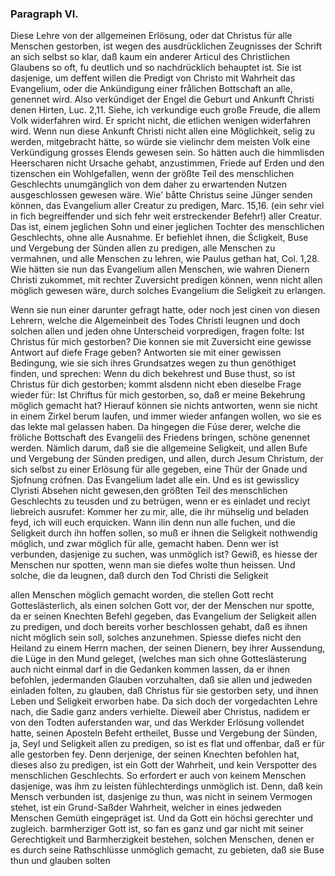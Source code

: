 
<!-- Seite 174 , content-0132.xml -->

### Paragraph  VI. ###

Diese Lehre von der allgemeinen Erlösung, 
oder dat Christus für alle Menschen gestorben, ist
wegen des ausdrücklichen Zeugnisses der Schrift an sich
selbst so klar, daß kaum ein anderer Articul des Christlichen 
Glaubens so oft, fu deutlich und so nachdrücklich behauptet
ist. Sie ist dasjenige, um deffent willen die 
Predigt von Christo mit Wahrheit das Evangelium, 
oder die Ankündigung einer frålichen Bottschaft
an alle, genennet wird. Also verkündiget der Engel die 
Geburt und Ankunft Christi denen Hirten, Luc. 2,11. 
Siehe, ich verkundige euch große Freude, die allem 
Volk widerfahren wird. Er spricht nicht, die 
etlichen wenigen widerfahren wird. Wenn nun 
diese Ankunft Christi nicht allen eine Möglichkeit, selig 
zu werden, mitgebracht hätte, so würde sie vielinchr dem 
meisten Volk eine Verkündigung grosses Elends gewesen 
sein. So hätten auch die himmlisden Heerscharen 
nicht Ursache gehabt, anzustimmen, Friede 
auf Erden und den tizenschen ein Wohlgefallen, 
wenn der größte Teil des menschlichen Geschlechts 
unumgänglich von dem daher zu erwartenden Nutzen 
ausgeschlossen gewesen wäre. Wie' båtte Christus 
seine Jünger senden können, das Evangelium aller 
Creatur zu predigen, Marc. 15,16. (ein sehr viel 
in fich begreiffender und sich fehr weit erstreckender 
Befehr!) aller Creatur. Das ist, einem jeglichen 
Sohn und einer jeglichen Tochter des menschlichen 
Geschlechts, ohne alle Ausnahme. Er befiehlet 
ihnen, die Ścligkeit, Buse und Vergebung der 
Sünden allen zu predigen, alle Menschen zu vermahnen, 
und alle Menschen zu lehren, wie Paulus 
gethan hat, Col. 1,28. Wie hätten sie nun 
das Evangelium allen Menschen, wie wahren Dienern 
Christi zukommet, mit rechter Zuversicht predigen 
können, wenn nicht allen möglich gewesen wäre, 
durch solches Evangelium die Seligkeit zu erlangen.
<!--  Seite 176 , content-0134.xml -->
Wenn sie nun einer darunter gefragt hatte, oder noch 
jest cinen von diesen Lehrern, welche die Algemeinbeit 
des Todes Christi leugnen und doch solchen allen 
und jeden ohne Unterscheid vorpredigen, fragen folte: 
Ist Christus für mich gestorben? Die konnen sie 
mit Zuversicht eine gewisse Antwort auf diefe Frage 
geben? Antworten sie mit einer gewissen Bedingung, 
wie sie sich ihres Grundsatzes wegen zu thun genöthiget 
finden, und sprechen: Wenn du dich bekehrest 
und Buse thust, so ist Christus für dich gestorben; 
kommt alsdenn nicht eben dieselbe Frage 
wieder für: Ist Chriftus für mich gestorben, so, 
daß er meine Bekehrung möglich gemacht hat? 
Hierauf können sie nichts antworten, wenn sie nicht in 
einem Zirkel berum laufen, und immer wieder anfangen
wollen, wo sie es das lekte mal gelassen haben. Da 
hingegen die Fúse derer, welche die fröliche Bottschaft 
des Evangelii des Friedens bringen, schöne genennet 
werden. Nämlich darum, daß sie die allgemeine 
Seligkeit, und allen Bufe und Vergebung der 
Sünden predigen, und allen, durch Jesum Christum, 
der sich selbst zu einer Erlösung für alle gegeben, 
eine Thür der Gnade und Sjofnung crófnen. Das 
Evangelium ladet alle ein. Und es ist gewisslicy Clyristi 
Absehen nicht gewesen,den größten Teil des menschlichen 
Geschlechts zu teusden und zu betrügen, wenn er 
es einladet und reciyt liebreich ausrufet: Kommer her 
zu mir, alle, die ihr mühselig und beladen feyd, 
ich will euch erquicken. Wann ilin denn nun alle 
fuchen, und die Seligkeit durch ihn hoffen sollen, so 
muß er ihnen die Seligkeit nothwendig möglich, 
und zwar möglich für alle, gemacht haben. Denn 
wer ist verbunden, dasjenige zu suchen, was unmöglich 
ist? Gewiß, es hiesse der Menschen nur spotten, 
wenn man sie diefes wolte thun heissen. Und solche, 
die da leugnen, daß durch den Tod Christi die Seligkeit 
<!--  Seite 177 -->
allen Menschen möglich gemacht worden, die 
stellen Gott recht Gotteslästerlich, als einen solchen 
Gott vor, der der Menschen nur spotte, da er seinen 
Knechten Befehl gegeben, das Evangelium der Seligkeit 
allen zu predigen, und doch bereits vorher beschlossen 
gehabt, daß es ihnen nicht möglich sein soll, 
solches anzunehmen. Spiesse diefes nicht den Heiland 
zu einem Herrn machen, der seinen Dienern, bey ihrer 
Aussendung, die Lüge in den Mund geleget, 
(welches man sich ohne Gotteslästerung auch nicht einmal 
darf in die Gedanken kommen lassen, da er ihnen 
befohlen, jedermanden Glauben vorzuhalten, daß 
sie allen und jedweden einladen folten, zu glauben, 
daß Christus für sie gestorben sety, und ihnen Leben und 
Seligkeit erworben habe. Da sich doch der vorgedachten 
Lehre nach, die Sadie ganz anders verhielte. 
Dieweil aber Christus, nadidem er von den Todten 
auferstanden war, und das Werkder Erlösung vollendet 
hatte, seinen Aposteln Befeht ertheilet, Busse und Vergebung 
der Sünden, ja, Seyl und Seligkeit allen 
zu predigen, so ist es flat und offenbar, daß er für alle 
gestorben fey. Denn derjenige, der seinen Knechten 
befohlen hat, dieses also zu predigen, ist ein Gott der 
Wahrheit, und kein Verspotter des menschlichen Geschlechts. 
So erfordert er auch von keinem Menschen 
dasjenige, was ihm zu leisten fühlechterdings unmöglich
ist. Denn, daß kein Mensch verbunden ist, dasjenige
zu thun, was nicht in seinem Vermogen stehet, 
ist ein Grund-Saßder Wahrheit, welcher in eines 
jedweden Menschen Gemüth eingepräget ist. Und da 
Gott ein höchsi gerechter und zugleich. barmherziger 
Gott ist, so fan es ganz und gar nicht mit seiner Gerechtigkeit 
und Barmherzigkeit bestehen, solchen Menschen,
denen er es durch seine Rathschlüsse unmöglich gemacht, 
zu gebieten, daß sie Buse thun und glauben 
solten
